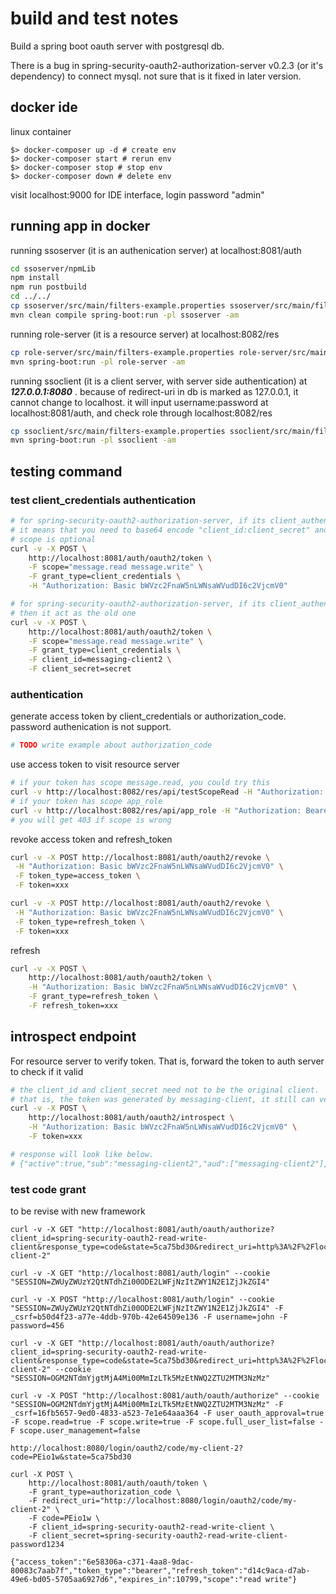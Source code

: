 # build and test notes
Build a spring boot oauth server with postgresql db.

There is a bug in spring-security-oauth2-authorization-server v0.2.3 (or it's dependency) to connect mysql. not sure that is it fixed in later version.

## docker ide 
linux container

    $> docker-composer up -d # create env
    $> docker-composer start # rerun env
    $> docker-composer stop # stop env
    $> docker-composer down # delete env

visit localhost:9000 for IDE interface, login password "admin"

## running app in docker
running ssoserver (it is an authenication server) at localhost:8081/auth
```bash
cd ssoserver/npmLib
npm install
npm run postbuild
cd ../../
cp ssoserver/src/main/filters-example.properties ssoserver/src/main/filters-dev.properties
mvn clean compile spring-boot:run -pl ssoserver -am
```

running role-server (it is a resource server) at localhost:8082/res
```bash
cp role-server/src/main/filters-example.properties role-server/src/main/filters-dev.properties
mvn spring-boot:run -pl role-server -am
```

running ssoclient (it is a client server, with server side authentication) at ***127.0.0.1:8080*** . because of redirect-uri in db is marked as 127.0.0.1, it cannot change to localhost. it will input username:password at localhost:8081/auth, and check role through localhost:8082/res
```bash
cp ssoclient/src/main/filters-example.properties ssoclient/src/main/filters-dev.properties
mvn spring-boot:run -pl ssoclient -am
```

## testing command

### test client_credentials authentication
```bash
# for spring-security-oauth2-authorization-server, if its client_authentication_methods is "client_secret_basic"
# it means that you need to base64 encode "client_id:client_secret" and put in header "Authorization: Basic base64(client_id:client_secret)"
# scope is optional
curl -v -X POST \
	http://localhost:8081/auth/oauth2/token \
	-F scope="message.read message.write" \
	-F grant_type=client_credentials \
	-H "Authorization: Basic bWVzc2FnaW5nLWNsaWVudDI6c2VjcmV0"

# for spring-security-oauth2-authorization-server, if its client_authentication_methods is "client_secret_post"
# then it act as the old one
curl -v -X POST \
	http://localhost:8081/auth/oauth2/token \
	-F scope="message.read message.write" \
	-F grant_type=client_credentials \
	-F client_id=messaging-client2 \
	-F client_secret=secret
```

### authentication
generate access token by client_credentials or authorization_code. password authenication is not support.
```bash
# TODO write example about authorization_code
```

use access token to visit resource server
```bash
# if your token has scope message.read, you could try this
curl -v http://localhost:8082/res/api/testScopeRead -H "Authorization: Bearer xxxx"
# if your token has scope app_role
curl -v http://localhost:8082/res/api/app_role -H "Authorization: Bearer xxxx"
# you will get 403 if scope is wrong
```

revoke access token and refresh_token
```bash
curl -v -X POST http://localhost:8081/auth/oauth2/revoke \
 -H "Authorization: Basic bWVzc2FnaW5nLWNsaWVudDI6c2VjcmV0" \
 -F token_type=access_token \
 -F token=xxx

curl -v -X POST http://localhost:8081/auth/oauth2/revoke \
 -H "Authorization: Basic bWVzc2FnaW5nLWNsaWVudDI6c2VjcmV0" \
 -F token_type=refresh_token \
 -F token=xxx
```

refresh
```bash
curl -v -X POST \
	http://localhost:8081/auth/oauth2/token \
	-H "Authorization: Basic bWVzc2FnaW5nLWNsaWVudDI6c2VjcmV0" \
	-F grant_type=refresh_token \
	-F refresh_token=xxx
```



## introspect endpoint
For resource server to verify token. That is, forward the token to auth server to check if it valid

```bash
# the client_id and client_secret need not to be the original client.
# that is, the token was generated by messaging-client, it still can verified by messaging-client2
curl -v -X POST \
	http://localhost:8081/auth/oauth2/introspect \
	-H "Authorization: Basic bWVzc2FnaW5nLWNsaWVudDI6c2VjcmV0" \
	-F token=xxx

# response will look like below.
# {"active":true,"sub":"messaging-client2","aud":["messaging-client2"],"nbf":1675400912,"scope":"app_role","iss":"http://localhost:8081/auth","exp":1675401212,"iat":1675400912,"client_id":"messaging-client2","token_type":"Bearer"}
```

### test code grant
to be revise with new framework
```
curl -v -X GET "http://localhost:8081/auth/oauth/authorize?client_id=spring-security-oauth2-read-write-client&response_type=code&state=5ca75bd30&redirect_uri=http%3A%2F%2Flocalhost%3A8080%2Flogin%2Foauth2%2Fcode%2Fmy-client-2"

curl -v -X GET "http://localhost:8081/auth/login" --cookie "SESSION=ZWUyZWUzY2QtNTdhZi00ODE2LWFjNzItZWY1N2E1ZjJkZGI4"

curl -v -X POST "http://localhost:8081/auth/login" --cookie "SESSION=ZWUyZWUzY2QtNTdhZi00ODE2LWFjNzItZWY1N2E1ZjJkZGI4" -F _csrf=b50d4f23-a77e-4ddb-970b-42e64509e136 -F username=john -F password=456

curl -v -X GET "http://localhost:8081/auth/oauth/authorize?client_id=spring-security-oauth2-read-write-client&response_type=code&state=5ca75bd30&redirect_uri=http%3A%2F%2Flocalhost%3A8080%2Flogin%2Foauth2%2Fcode%2Fmy-client-2" --cookie "SESSION=OGM2NTdmYjgtMjA4Mi00MmIzLTk5MzEtNWQ2ZTU2MTM3NzMz"

curl -v -X POST "http://localhost:8081/auth/oauth/authorize" --cookie "SESSION=OGM2NTdmYjgtMjA4Mi00MmIzLTk5MzEtNWQ2ZTU2MTM3NzMz" -F _csrf=16fb5657-9ed0-4833-a523-7e1e64aaa364 -F user_oauth_approval=true -F scope.read=true -F scope.write=true -F scope.full_user_list=false -F scope.user_management=false

http://localhost:8080/login/oauth2/code/my-client-2?code=PEio1w&state=5ca75bd30

curl -X POST \
	http://localhost:8081/auth/oauth/token \
	-F grant_type=authorization_code \
	-F redirect_uri="http://localhost:8080/login/oauth2/code/my-client-2" \
	-F code=PEio1w \
	-F client_id=spring-security-oauth2-read-write-client \
	-F client_secret=spring-security-oauth2-read-write-client-password1234

{"access_token":"6e58306a-c371-4aa8-9dac-80083c7aab7f","token_type":"bearer","refresh_token":"d14c9aca-d7ab-49e6-bd05-5705aa6927d6","expires_in":10799,"scope":"read write"}
```
